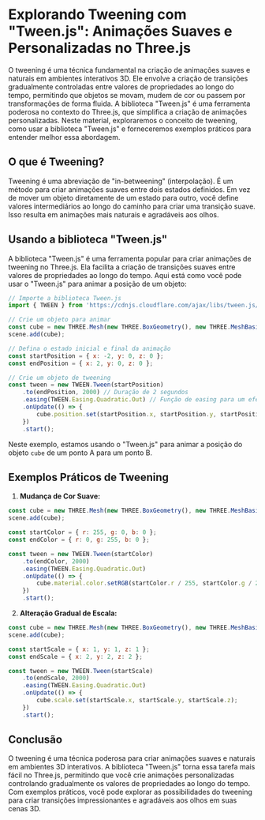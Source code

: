# Explorando Tweening com "Tween.js": Animações Suaves e Personalizadas no Three.js

O tweening é uma técnica fundamental na criação de animações suaves e naturais em ambientes interativos 3D. Ele envolve a criação de transições gradualmente controladas entre valores de propriedades ao longo do tempo, permitindo que objetos se movam, mudem de cor ou passem por transformações de forma fluida. A biblioteca "Tween.js" é uma ferramenta poderosa no contexto do Three.js, que simplifica a criação de animações personalizadas. Neste material, exploraremos o conceito de tweening, como usar a biblioteca "Tween.js" e forneceremos exemplos práticos para entender melhor essa abordagem.

## O que é Tweening?

Tweening é uma abreviação de "in-betweening" (interpolação). É um método para criar animações suaves entre dois estados definidos. Em vez de mover um objeto diretamente de um estado para outro, você define valores intermediários ao longo do caminho para criar uma transição suave. Isso resulta em animações mais naturais e agradáveis aos olhos.

## Usando a biblioteca "Tween.js"

A biblioteca "Tween.js" é uma ferramenta popular para criar animações de tweening no Three.js. Ela facilita a criação de transições suaves entre valores de propriedades ao longo do tempo. Aqui está como você pode usar o "Tween.js" para animar a posição de um objeto:

```javascript
// Importe a biblioteca Tween.js
import { TWEEN } from 'https://cdnjs.cloudflare.com/ajax/libs/tween.js/18.6.4/tween.esm.min.js';

// Crie um objeto para animar
const cube = new THREE.Mesh(new THREE.BoxGeometry(), new THREE.MeshBasicMaterial({ color: 0xff0000 }));
scene.add(cube);

// Defina o estado inicial e final da animação
const startPosition = { x: -2, y: 0, z: 0 };
const endPosition = { x: 2, y: 0, z: 0 };

// Crie um objeto de tweening
const tween = new TWEEN.Tween(startPosition)
    .to(endPosition, 2000) // Duração de 2 segundos
    .easing(TWEEN.Easing.Quadratic.Out) // Função de easing para um efeito suave
    .onUpdate(() => {
        cube.position.set(startPosition.x, startPosition.y, startPosition.z);
    })
    .start();
```

Neste exemplo, estamos usando o "Tween.js" para animar a posição do objeto `cube` de um ponto A para um ponto B.

## Exemplos Práticos de Tweening

1. **Mudança de Cor Suave:**

```javascript
const cube = new THREE.Mesh(new THREE.BoxGeometry(), new THREE.MeshBasicMaterial({ color: 0xff0000 }));
scene.add(cube);

const startColor = { r: 255, g: 0, b: 0 };
const endColor = { r: 0, g: 255, b: 0 };

const tween = new TWEEN.Tween(startColor)
    .to(endColor, 2000)
    .easing(TWEEN.Easing.Quadratic.Out)
    .onUpdate(() => {
        cube.material.color.setRGB(startColor.r / 255, startColor.g / 255, startColor.b / 255);
    })
    .start();
```

2. **Alteração Gradual de Escala:**

```javascript
const cube = new THREE.Mesh(new THREE.BoxGeometry(), new THREE.MeshBasicMaterial({ color: 0xff0000 }));
scene.add(cube);

const startScale = { x: 1, y: 1, z: 1 };
const endScale = { x: 2, y: 2, z: 2 };

const tween = new TWEEN.Tween(startScale)
    .to(endScale, 2000)
    .easing(TWEEN.Easing.Quadratic.Out)
    .onUpdate(() => {
        cube.scale.set(startScale.x, startScale.y, startScale.z);
    })
    .start();
```

## Conclusão

O tweening é uma técnica poderosa para criar animações suaves e naturais em ambientes 3D interativos. A biblioteca "Tween.js" torna essa tarefa mais fácil no Three.js, permitindo que você crie animações personalizadas controlando gradualmente os valores de propriedades ao longo do tempo. Com exemplos práticos, você pode explorar as possibilidades do tweening para criar transições impressionantes e agradáveis aos olhos em suas cenas 3D.